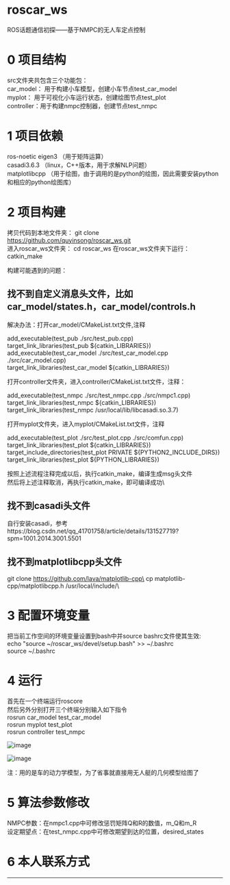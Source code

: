 # roscar_ws
ROS话题通信初探——基于NMPC的无人车定点控制

# 0 项目结构  
src文件夹共包含三个功能包：  
car_model： 用于构建小车模型，创建小车节点test_car_model  
myplot：    用于可视化小车运行状态，创建绘图节点test_plot  
controller：用于构建nmpc控制器，创建节点test_nmpc  

# 1 项目依赖  
ros-noetic 
eigen3         （用于矩阵运算）  
casadi3.6.3    （linux，C++版本，用于求解NLP问题）  
matplotlibcpp  （用于绘图，由于调用的是python的绘图，因此需要安装python和相应的python绘图库）  

# 2 项目构建  
拷贝代码到本地文件夹：         git clone https://github.com/quyinsong/roscar_ws.git  
进入roscar_ws文件夹：        cd roscar_ws
在roscar_ws文件夹下运行：     catkin_make  

构建可能遇到的问题：

## 找不到自定义消息头文件，比如car_model/states.h，car_model/controls.h  

解决办法：打开car_model/CMakeList.txt文件,注释  

add_executable(test_pub ./src/test_pub.cpp)\
target_link_libraries(test_pub ${catkin_LIBRARIES})\
add_executable(test_car_model ./src/test_car_model.cpp ./src/car_model.cpp)\
target_link_libraries(test_car_model ${catkin_LIBRARIES})

打开controller文件夹，进入controller/CMakeList.txt文件，注释：

add_executable(test_nmpc ./src/test_nmpc.cpp ./src/nmpc1.cpp)\
target_link_libraries(test_nmpc ${catkin_LIBRARIES})\
target_link_libraries(test_nmpc /usr/local/lib/libcasadi.so.3.7) 

打开myplot文件夹，进入myplot/CMakeList.txt文件，注释

add_executable(test_plot ./src/test_plot.cpp ./src/comfun.cpp)\
target_link_libraries(test_plot ${catkin_LIBRARIES})\
target_include_directories(test_plot PRIVATE ${PYTHON2_INCLUDE_DIRS})\
target_link_libraries(test_plot ${PYTHON_LIBRARIES})

按照上述流程注释完成以后，执行catkin_make，编译生成msg头文件\
然后将上述注释取消，再执行catkin_make，即可编译成功\

## 找不到casadi头文件
自行安装casadi，参考https://blog.csdn.net/qq_41701758/article/details/131527719?spm=1001.2014.3001.5501

## 找不到matplotlibcpp头文件
git clone https://github.com/lava/matplotlib-cpp\
cp matplotlib-cpp/matplotlibcpp.h /usr/local/include/\

# 3 配置环境变量  
把当前工作空间的环境变量设置到bash中并source bashrc文件使其生效:  
echo "source ~/roscar_ws/devel/setup.bash" >> ~/.bashrc  
source ~/.bashrc  

# 4 运行  
首先在一个终端运行roscore  
然后另外分别打开三个终端分别输入如下指令  
rosrun car_model test_car_model  
rosrun myplot test_plot  
rosrun controller test_nmpc  

![image](https://github.com/user-attachments/assets/6e0866f9-c15c-4d77-b671-bf94488d563e)

![image](https://github.com/user-attachments/assets/ce8f129d-fe8b-486d-be44-6b80cb15d268)

注：用的是车的动力学模型，为了省事就直接用无人艇的几何模型绘图了

# 5 算法参数修改  
NMPC参数：在nmpc1.cpp中可修改惩罚矩阵Q和R的数值，m_Q和m_R  
设定期望点：在test_nmpc.cpp中可修改期望到达的位置，desired_states  

# 6 本人联系方式  
***

